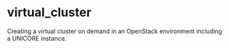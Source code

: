 # virtual_cluster
Creating a virtual cluster on demand in an OpenStack environment including a UNICORE instance.
